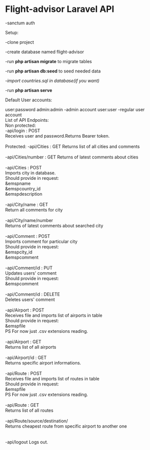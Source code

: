 <h1>Flight-advisor Laravel API</h1>
<p>
-sanctum auth

Setup:

-clone project

-create database named flight-advisor

-run <b>php artisan migrate</b> to migrate tables

-run <b>php artisan db:seed</b> to seed needed data

<i>-import countries.sql in database(if you want)</i>

-run <b>php artisan serve</b>

Default User accounts:

user:password
admin:admin  -admin account
user:user   -regular user account
<br>
List of API Endpoints:
<br>
Non protected:<br>
-api/login : POST<br>
    Receives user and password.Returns Bearer token.
<br>
<br>
Protected:
-api/Cities : GET
    Returns list of all cities and comments<br>
<br>-api/Cities/number : GET
    Returns <number> of latest comments about cities<br>
<br>-api/Cities : POST<br>
    Imports city in database.<br>
    Should provide in request:<br>
        &emspname<br>
        &emspcountry_id<br>
        &emspdescription<br>
<br>-api/City/name : GET<br>
    Return all comments for city<br>
<br>-api/City/name/number<br>
    Returns <number> of latest comments about searched city<br>
<br>-api/Comment : POST<br>
    Imports comment for particular city<br>
    Should provide in request:<br>
        &emspcity_id<br>
        &emspcomment<br>
<br>-api/Comment/id : PUT<br>
    Updates users' comment<br>
    Should provide in request:<br>
        &emspcomment<br>
<br>-api/Comment/id : DELETE<br>
    Deletes users' comment<br>
<br>-api/Airport : POST<br>
    Receives file and imports list of airports in table<br>
    Should provide in request:<br>
        &emspfile<br>
    PS For now just .csv extensions reading.<br>
<br>-api/Airport : GET<br>
    Returns list of all airports<br>
<br>-api/Airport/id : GET<br>
    Returns specific airport informations.<br>
<br>-api/Route : POST<br>
    Receives file and imports list of routes in table<br>
    Should provide in request:<br>
    &emspfile<br>
    PS For now just .csv extensions reading.<br>
<br>-api/Route : GET<br>
    Returns list of all routes<br>
<br>-api/Route/source/destination/<br>
    Returns cheapest route from specific airport to another one<br>
    <br>
<br>-api/logout
    Logs out.
 </p>
